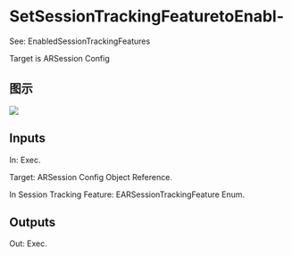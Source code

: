 # SetSessionTrackingFeaturetoEnabl-

See: EnabledSessionTrackingFeatures

Target is ARSession Config

## 图示

![]($-20221218-17585847.png)

## Inputs

In: Exec.

Target: ARSession Config Object Reference.

In Session Tracking Feature: EARSessionTrackingFeature Enum.  

## Outputs

Out: Exec.

